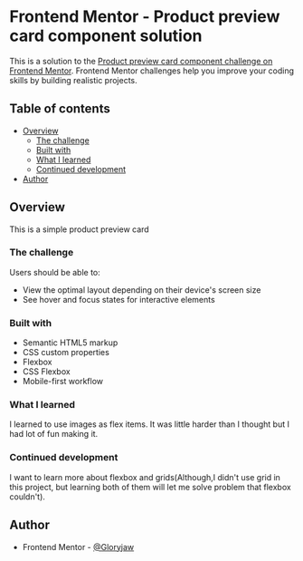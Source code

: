 # Frontend Mentor - Product preview card component solution

This is a solution to the [Product preview card component challenge on Frontend Mentor](https://www.frontendmentor.io/challenges/product-preview-card-component-GO7UmttRfa). Frontend Mentor challenges help you improve your coding skills by building realistic projects. 

## Table of contents

- [Overview](#overview)
  - [The challenge](#the-challenge)
  - [Built with](#built-with)
  - [What I learned](#what-i-learned)
  - [Continued development](#continued-development)
- [Author](#author)




## Overview

This is a simple product preview card

### The challenge

Users should be able to:

- View the optimal layout depending on their device's screen size
- See hover and focus states for interactive elements




### Built with

- Semantic HTML5 markup
- CSS custom properties
- Flexbox
- CSS Flexbox
- Mobile-first workflow




### What I learned
I learned to use images as flex items. It was little harder than I thought but I had lot of fun making it.


### Continued development

I want to learn more about flexbox and grids(Although,I didn't use grid in this project, but learning both of them will let me solve problem that flexbox couldn't). 


## Author


- Frontend Mentor - [@Gloryjaw](https://www.frontendmentor.io/profile/Gloryjaw)



